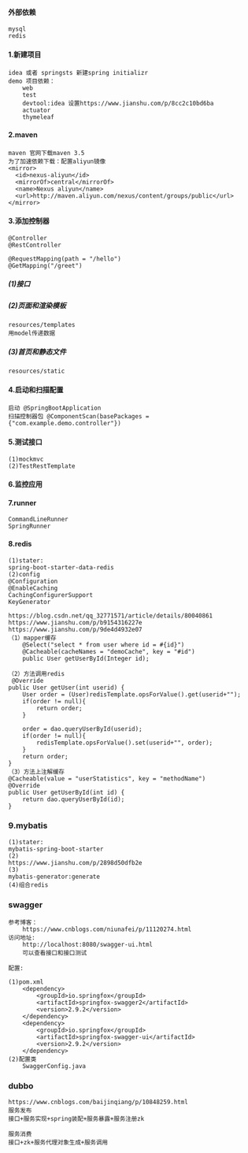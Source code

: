 #### 外部依赖
    mysql
    redis
#### 1.新建项目
    idea 或者 springsts 新建spring initializr
    demo 项目依赖：
        web
        test
        devtool:idea 设置https://www.jianshu.com/p/8cc2c10bd6ba
        actuator
        thymeleaf
     
#### 2.maven
    maven 官网下载maven 3.5
    为了加速依赖下载：配置aliyun镜像
    <mirror>
      <id>nexus-aliyun</id>
      <mirrorOf>central</mirrorOf>
      <name>Nexus aliyun</name>
      <url>http://maven.aliyun.com/nexus/content/groups/public</url>
    </mirror>  

#### 3.添加控制器
    @Controller           
    @RestController
    
    @RequestMapping(path = "/hello")
    @GetMapping("/greet") 
##### (1)接口
##### (2)页面和渲染模板
    resources/templates
    用model传递数据
    
##### (3)首页和静态文件
    resources/static

    
#### 4.启动和扫描配置 
    启动 @SpringBootApplication
    扫描控制器包 @ComponentScan(basePackages = {"com.example.demo.controller"})
    
#### 5.测试接口
    (1)mockmvc
    (2)TestRestTemplate
    
#### 6.监控应用
            
#### 7.runner
    CommandLineRunner   
    SpringRunner  
        
#### 8.redis        
    (1)stater:
    spring-boot-starter-data-redis
    (2)config
    @Configuration
    @EnableCaching
    CachingConfigurerSupport
    KeyGenerator
    
    https://blog.csdn.net/qq_32771571/article/details/80040861
    https://www.jianshu.com/p/b9154316227e
    https://www.jianshu.com/p/9de4d4932e07
    （1）mapper缓存
        @Select("select * from user where id = #{id}")
        @Cacheable(cacheNames = "demoCache", key = "#id")
        public User getUserById(Integer id);

    （2）方法调用redis
     @Override
    public User getUser(int userid) {
        User order = (User)redisTemplate.opsForValue().get(userid+"");
        if(order != null){
            return order;
        }

        order = dao.queryUserById(userid);
        if(order != null){
            redisTemplate.opsForValue().set(userid+"", order);
        }
        return order;
    }
    （3）方法上注解缓存    
    @Cacheable(value = "userStatistics", key = "methodName")
    @Override
    public User getUserById(int id) {
        return dao.queryUserById(id);
    }
### 9.mybatis
    (1)stater:
    mybatis-spring-boot-starter
    (2)
    https://www.jianshu.com/p/2898d50dfb2e
    (3)
    mybatis-generator:generate
    (4)组合redis     
### swagger
    参考博客：
        https://www.cnblogs.com/niunafei/p/11120274.html
    访问地址:
        http://localhost:8080/swagger-ui.html
        可以查看接口和接口测试

    配置:
    
    (1)pom.xml
        <dependency>
            <groupId>io.springfox</groupId>
            <artifactId>springfox-swagger2</artifactId>
            <version>2.9.2</version>
        </dependency>
        <dependency>
            <groupId>io.springfox</groupId>
            <artifactId>springfox-swagger-ui</artifactId>
            <version>2.9.2</version>
        </dependency>
    (2)配置类
        SwaggerConfig.java 
### dubbo
	https://www.cnblogs.com/baijinqiang/p/10848259.html
	服务发布
	接口+服务实现+spring装配+服务暴露+服务注册zk

	服务消费
	接口+zk+服务代理对象生成+服务调用
